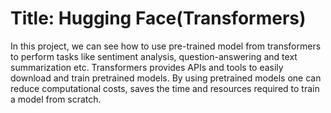 # Title: Hugging Face(Transformers)
In this project, we can see how to use pre-trained model from transformers to perform tasks like sentiment analysis, question-answering and text summarization etc.
Transformers provides APIs and tools to easily download and train pretrained models. By using pretrained models one can reduce computational costs, saves the time and resources required to train a model from scratch.

